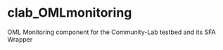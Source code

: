 clab_OMLmonitoring
==================

OML Monitoring component for the Community-Lab testbed and its SFA Wrapper
